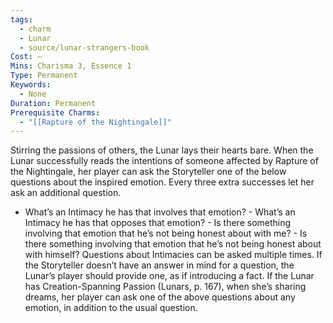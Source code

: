 ```yaml
---
tags:
  - charm
  - Lunar
  - source/lunar-strangers-book
Cost: —
Mins: Charisma 3, Essence 1
Type: Permanent
Keywords:
  - None
Duration: Permanent
Prerequisite Charms:
  - "[[Rapture of the Nightingale]]"
---
```

Stirring the passions of others, the Lunar lays their hearts bare.
When the Lunar successfully reads the intentions of someone affected by Rapture of the Nightingale, her player can ask the Storyteller one of the below questions about the inspired emotion. Every three extra successes let her ask an additional question.
 - What’s an Intimacy he has that involves that emotion?  - What’s an Intimacy he has that opposes that emotion?  - Is there something involving that emotion that he’s not being honest about with me?  - Is there something involving that emotion that he’s not being honest about with himself? Questions about Intimacies can be asked multiple times.
If the Storyteller doesn’t have an answer in mind for a question, the Lunar’s player should provide one, as if introducing a fact.
If the Lunar has Creation-Spanning Passion (Lunars, p.
167), when she’s sharing dreams, her player can ask one of the above questions about any emotion, in addition to the usual question.